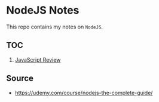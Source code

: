 # NodeJS Notes
This repo contains my notes on `NodeJS`.

## TOC
1. [JavaScript Review](/section1/)

## Source
- https://udemy.com/course/nodejs-the-complete-guide/
